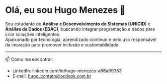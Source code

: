 # Olá, eu sou Hugo Menezes 👋

Sou estudante de **Análise e Desenvolvimento de Sistemas (UNICID)** e **Análise de Dados (EBAC)**, buscando integrar programação e dados para criar soluções inteligentes.  
Apaixonado por tecnologia, aprendizado contínuo e pelo uso responsável da inovação para promover inclusão e sustentabilidade.

---
📫 Como me encontrar:  
- LinkedIn: linkedin.com/in/hugo-menezes-a66a99353
- E-mail: hugo_contato@outlook.com.br
